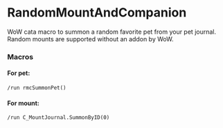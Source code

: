 # RandomMountAndCompanion

WoW cata macro to summon a random favorite pet from your pet journal. Random mounts are supported without an addon by WoW.

### Macros

#### For pet:
```
/run rmcSummonPet()
```

#### For mount:
```
/run C_MountJournal.SummonByID(0)
```
